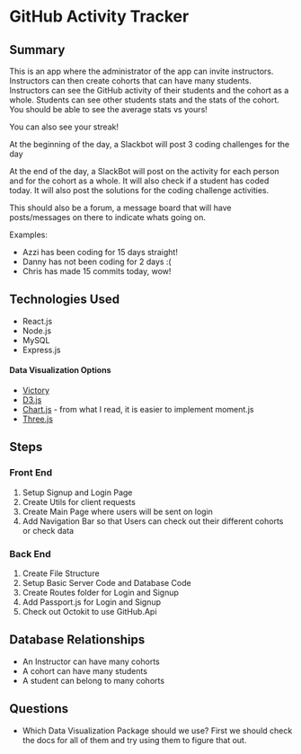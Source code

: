 # GitHub Activity Tracker
## Summary
This is an app where the administrator of the app can invite instructors. Instructors can then create cohorts that can have many students. Instructors can see the GitHub activity of their students and the cohort as a whole. Students can see other students stats and the stats of the cohort. You should be able to see the average stats vs yours! 

You can also see your streak!

At the beginning of the day, a Slackbot will post 3 coding challenges for the day

At the end of the day, a SlackBot will post on the activity for each person and for the cohort as a whole. It will also check if a student has coded today. It will also post the solutions for the coding challenge activities.

This should also be a forum, a message board that will have posts/messages on there to indicate whats going on.

Examples: 
- Azzi has been coding for 15 days straight!
- Danny has not been coding for 2 days :(
- Chris has made 15 commits today, wow!

## Technologies Used
- React.js
- Node.js
- MySQL
- Express.js

#### Data Visualization Options
- [Victory](https://formidable.com/open-source/victory/)
- [D3.js](https://d3js.org/)
- [Chart.js](https://www.chartjs.org/) - from what I read, it is easier to implement moment.js
- [Three.js](https://threejs.org/)
<!-- - Passport.js -->
<!-- - Octokit -->

## Steps
### Front End
1. Setup Signup and Login Page
2. Create Utils for client requests
3. Create Main Page where users will be sent on login
4. Add Navigation Bar so that Users can check out their different cohorts or check data

### Back End
1. Create File Structure
2. Setup Basic Server Code and Database Code
3. Create Routes folder for Login and Signup
4. Add Passport.js for Login and Signup
5. Check out Octokit to use GitHub.Api

## Database Relationships
- An Instructor can have many cohorts 
- A cohort can have many students
- A student can belong to many cohorts

## Questions
- Which Data Visualization Package should we use? First we should check the docs for all of them and try using them to figure that out.